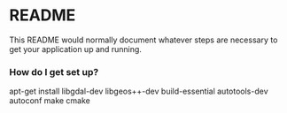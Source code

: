 # README #

This README would normally document whatever steps are necessary to get your application up and running.

### How do I get set up? ###

apt-get install libgdal-dev libgeos++-dev build-essential autotools-dev autoconf
make cmake
